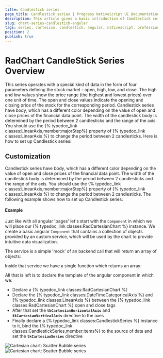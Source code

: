 ```yaml
---
title: Candlestick series
page_title: Candlestick series | Progress NativeScript UI Documentation
description: This article gives a basic introduction of Candlestick series and continues with a sample scenario of how Candlestick series are used.
slug: chart-series-candlestick-angular
tags: series, cartesian, candlestick, angular, nativescript, professional, ui
position: 2
publish: true
---
```


# RadChart CandleStick Series Overview
 This series operates with a special kind of data in the form of four parameters defining the stock market - open, high, low, and close. The high and low values show the price range (the highest and lowest prices) over one unit of time. The open and close values indicate the opening and closing price of the stock for the corresponding period. Candlestick series have body, which has a different color depending on the value of open and close prices of the financial data point. The width of the candlestick body is determined by the period between 2 candlesticks and the range of the axis. You should use the {% typedoc_link classes:LinearAxis,member:majorStep%} property of {% typedoc_link classes:LinearAxis %} to change the period between 2 candlesticks. Here is how to set up Candlestick series:

## Customization

Candlestick series have body, which has a different color depending on the value of open and close prices of the financial data point. The width of the candlestick body is determined by the period between 2 candlesticks and the range of the axis. You should use the {% typedoc_link classes:LinearAxis,member:majorStep%} property of {% typedoc_link classes:LinearAxis %} to change the period between 2 candlesticks. The following example shows how to set up Candlestick series:


#### Example
Just like with all angular 'pages' let's start with the `Component` in which we will place our {% typedoc_link classes:RadCartesianChart %} instance. We create a basic angular `Component` that contains a collection of objects provided by an custom service, which will be used by the chart to provide intuitive data visualization.

The service is a simple 'mock' of an backend call that will return an array of objects:

<snippet id='chart-angular-data-service'/>

Inside that service we have a single function which returns an array:

<snippet id='chart-angular-categorical-source'/>

<snippet id='chart-angular-currency'/>

All that is left is to declare the template of the angular component in which we:

- Declare a {% typedoc_link classes:RadCartesianChart %}
- Declare the {% typedoc_link classes:DateTimeCategoricalAxis %} and {% typedoc_link classes:LinearAxis %} between the {% typedoc_link classes:RadCartesianChart %} open and close tags
- After that set the **`tkCartesianHorizontalAxis`** and **`tkCartesianVerticalAxis`** directive to the axes
- Finally declare a {% typedoc_link classes:CandlestickSeries %} instance to it, bind the {% typedoc_link classes:CandlestickSeries,member:items%} to the source of data and set the **`tkCartesianSeries`** directive

<snippet id='chart-angular-candlestick-series-component'/>
<snippet id='chart-angular-candlestick-series'/>

![Cartesian chart: Scatter Bubble series](../../../../img/ns_ui/candlestick_series_android.png " Scatter Bubble series on Android.") ![Cartesian chart: Scatter Bubble series](../../../../img/ns_ui/candlestick_series_ios.png "Scatter Bubble series on iOS.")
